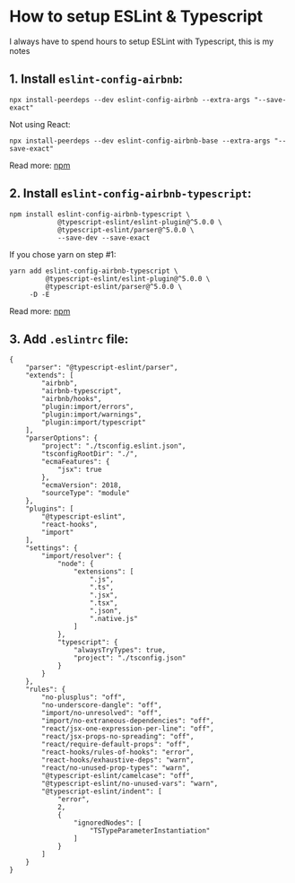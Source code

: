 # How to setup ESLint & Typescript
I always have to spend hours to setup ESLint with Typescript, this is my notes

## 1. Install `eslint-config-airbnb`:
```
npx install-peerdeps --dev eslint-config-airbnb --extra-args "--save-exact"
```
Not using React:
```
npx install-peerdeps --dev eslint-config-airbnb-base --extra-args "--save-exact"
```
Read more: [npm](https://www.npmjs.com/package/eslint-config-airbnb)

## 2. Install `eslint-config-airbnb-typescript`:
```
npm install eslint-config-airbnb-typescript \
            @typescript-eslint/eslint-plugin@^5.0.0 \
            @typescript-eslint/parser@^5.0.0 \
            --save-dev --save-exact
```
If you chose yarn on step #1:
```
yarn add eslint-config-airbnb-typescript \
         @typescript-eslint/eslint-plugin@^5.0.0 \
         @typescript-eslint/parser@^5.0.0 \
	 -D -E
```

Read more: [npm](https://www.npmjs.com/package/eslint-config-airbnb-typescript)

## 3. Add `.eslintrc` file:
```
{
	"parser": "@typescript-eslint/parser",
	"extends": [
		"airbnb",
		"airbnb-typescript",
		"airbnb/hooks",
		"plugin:import/errors",
		"plugin:import/warnings",
		"plugin:import/typescript"
	],
	"parserOptions": {
		"project": "./tsconfig.eslint.json",
		"tsconfigRootDir": "./",
		"ecmaFeatures": {
			"jsx": true
		},
		"ecmaVersion": 2018,
		"sourceType": "module"
	},
	"plugins": [
		"@typescript-eslint",
		"react-hooks",
		"import"
	],
	"settings": {
		"import/resolver": {
			"node": {
				"extensions": [
					".js",
					".ts",
					".jsx",
					".tsx",
					".json",
					".native.js"
				]
			},
			"typescript": {
				"alwaysTryTypes": true,
				"project": "./tsconfig.json"
			}
		}
	},
	"rules": {
		"no-plusplus": "off",
		"no-underscore-dangle": "off",
		"import/no-unresolved": "off",
		"import/no-extraneous-dependencies": "off",
		"react/jsx-one-expression-per-line": "off",
		"react/jsx-props-no-spreading": "off",
		"react/require-default-props": "off",
		"react-hooks/rules-of-hooks": "error",
		"react-hooks/exhaustive-deps": "warn",
		"react/no-unused-prop-types": "warn",
		"@typescript-eslint/camelcase": "off",
		"@typescript-eslint/no-unused-vars": "warn",
		"@typescript-eslint/indent": [
			"error",
			2,
			{
				"ignoredNodes": [
					"TSTypeParameterInstantiation"
				]
			}
		]
	}
}

```
